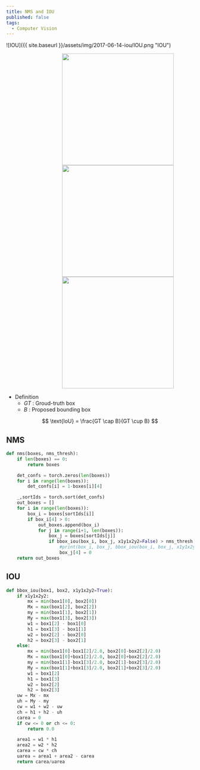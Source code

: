 ```yaml
---
title: NMS and IOU
published: false
tags:
  - Computer Vision
---
```


![IOU]({{ site.baseurl }}/assets/img/2017-06-14-iou/IOU.png "IOU")

<img id="center" src="{{ site.baseurl }}/assets/img/2017-06-14-iou/iou_stop_sign.jpg">

<img id="center" src="{{ site.baseurl }}/assets/img/2017-06-14-iou/iou-figure0.png">

<img id="center" src="{{ site.baseurl }}/assets/img/2017-06-14-iou/iou-figure1.png">

- Definition
  - $GT$ : Groud-truth box
  - $B$ : Proposed bounding box

$$
\text{IoU} = \frac{GT \cap B}{GT \cup B}
$$

## NMS

```py
def nms(boxes, nms_thresh):
    if len(boxes) == 0:
        return boxes

    det_confs = torch.zeros(len(boxes))
    for i in range(len(boxes)):
        det_confs[i] = 1-boxes[i][4]

    _,sortIds = torch.sort(det_confs)
    out_boxes = []
    for i in range(len(boxes)):
        box_i = boxes[sortIds[i]]
        if box_i[4] > 0:
            out_boxes.append(box_i)
            for j in range(i+1, len(boxes)):
                box_j = boxes[sortIds[j]]
                if bbox_iou(box_i, box_j, x1y1x2y2=False) > nms_thresh:
                    #print(box_i, box_j, bbox_iou(box_i, box_j, x1y1x2y2=False))
                    box_j[4] = 0
    return out_boxes
```

## IOU

```py
def bbox_iou(box1, box2, x1y1x2y2=True):
    if x1y1x2y2:
        mx = min(box1[0], box2[0])
        Mx = max(box1[2], box2[2])
        my = min(box1[1], box2[1])
        My = max(box1[3], box2[3])
        w1 = box1[2] - box1[0]
        h1 = box1[3] - box1[1]
        w2 = box2[2] - box2[0]
        h2 = box2[3] - box2[1]
    else:
        mx = min(box1[0]-box1[2]/2.0, box2[0]-box2[2]/2.0)
        Mx = max(box1[0]+box1[2]/2.0, box2[0]+box2[2]/2.0)
        my = min(box1[1]-box1[3]/2.0, box2[1]-box2[3]/2.0)
        My = max(box1[1]+box1[3]/2.0, box2[1]+box2[3]/2.0)
        w1 = box1[2]
        h1 = box1[3]
        w2 = box2[2]
        h2 = box2[3]
    uw = Mx - mx
    uh = My - my
    cw = w1 + w2 - uw
    ch = h1 + h2 - uh
    carea = 0
    if cw <= 0 or ch <= 0:
        return 0.0

    area1 = w1 * h1
    area2 = w2 * h2
    carea = cw * ch
    uarea = area1 + area2 - carea
    return carea/uarea
```

<style>
#center {
    margin-left: 150px;
    width: 300px;
}
</style>
